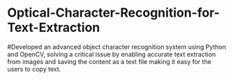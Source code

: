 ﻿# Optical-Character-Recognition-for-Text-Extraction
#Developed an advanced object character recognition system using Python and OpenCV, solving a critical issue by enabling accurate text extraction from images and 
saving the content as a text file making it easy for the users to copy text.
